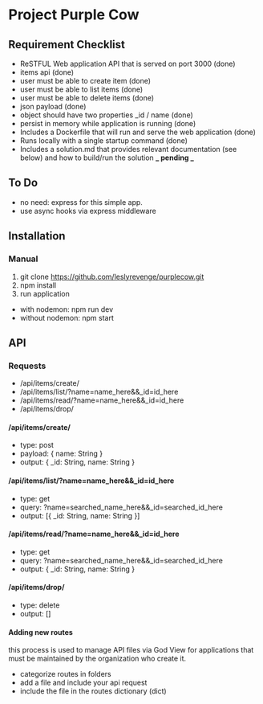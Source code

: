 # Project Purple Cow

## Requirement Checklist

- ReSTFUL Web application API that is served on port 3000 (done)
- items api (done)
- user must be able to create item (done)
- user must be able to list items (done)
- user must be able to delete items (done)
- json payload (done)
- object should have two properties \_id / name (done)
- persist in memory while application is running (done)
- Includes a Dockerfile that will run and serve the web application (done)
- Runs locally with a single startup command (done)
- Includes a solution.md that provides relevant documentation (see below) and how to
  build/run the solution **_ pending _**

## To Do

- no need: express for this simple app.
- use async hooks via express middleware

## Installation

### Manual

1. git clone https://github.com/leslyrevenge/purplecow.git
2. npm install
3. run application

- with nodemon: npm run dev
- without nodemon: npm start

## API

### Requests

- /api/items/create/
- /api/items/list/?name=name_here&&\_id=id_here
- /api/items/read/?name=name_here&&\_id=id_here
- /api/items/drop/

#### /api/items/create/

- type: post
- payload: { name: String }
- output: { \_id: String, name: String }

#### /api/items/list/?name=name_here&&\_id=id_here

- type: get
- query: ?name=searched_name_here&&\_id=searched_id_here
- output: [{ \_id: String, name: String }]

#### /api/items/read/?name=name_here&&\_id=id_here

- type: get
- query: ?name=searched_name_here&&\_id=searched_id_here
- output: { \_id: String, name: String }

#### /api/items/drop/

- type: delete
- output: []

#### Adding new routes

this process is used to manage API files via God View for applications that must be maintained by the organization who create it.

- categorize routes in folders
- add a file and include your api request
- include the file in the routes dictionary (dict)
